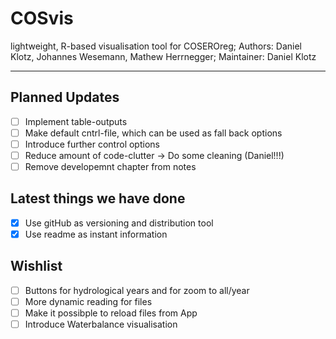 # COSvis
lightweight, R-based visualisation tool for COSEROreg; 
Authors: Daniel Klotz, Johannes Wesemann, Mathew Herrnegger; 
Maintainer: Daniel Klotz 

***

## Planned Updates 

- [ ] Implement table-outputs
- [ ] Make default cntrl-file, which can be used as fall back options 
- [ ] Introduce further control options
- [ ] Reduce amount of code-clutter -> Do some cleaning (Daniel!!!)
- [ ] Remove developemnt chapter from notes  

## Latest things we have done

- [x] Use gitHub as versioning and distribution tool 
- [x] Use readme as instant information 

## Wishlist 

- [ ] Buttons for hydrological years and for zoom to all/year
- [ ] More dynamic reading for files 
- [ ] Make it possibple to reload files from App
- [ ] Introduce Waterbalance visualisation 
